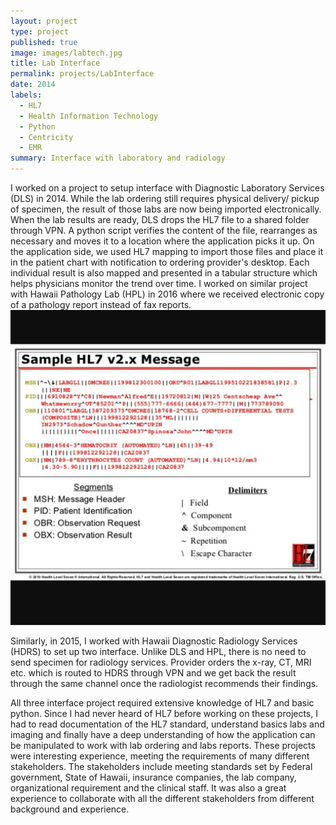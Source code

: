 ```yaml
---
layout: project
type: project
published: true
image: images/labtech.jpg
title: Lab Interface
permalink: projects/LabInterface
date: 2014
labels:
  - HL7
  - Health Information Technology
  - Python
  - Centricity
  - EMR
summary: Interface with laboratory and radiology
---
```



I worked on a project to setup interface with Diagnostic Laboratory Services (DLS) in 2014. While the lab ordering still requires physical delivery/ pickup of specimen, the result of those labs are now being imported electronically. When the lab results are ready, DLS drops the HL7 file to a shared folder through VPN. A python script verifies the content of the file, rearranges as necessary and moves it to a location where the application picks it up. On the application side, we used HL7 mapping to import those files and place it in the patient chart with notification to ordering provider's desktop. Each individual result is also mapped and presented in a tabular structure which helps physicians monitor the trend over time. I worked on similar project with Hawaii Pathology Lab (HPL) in 2016 where we received electronic copy of a pathology report instead of fax reports.
<img class="ui medium left floated image" src="../images/hl7.png">

Similarly, in 2015, I worked with Hawaii Diagnostic Radiology Services (HDRS) to set up two interface. Unlike DLS and HPL, there is no need to send specimen for radiology services. Provider orders the x-ray, CT, MRI etc. which is routed to HDRS through VPN and we get back the result through the same channel once the radiologist recommends their findings.

All three interface project required extensive knowledge of HL7 and basic python. Since I had never heard of HL7 before working on these projects, I had to read documentation of the HL7 standard, understand basics labs and imaging and finally have a deep understanding of how the application can be manipulated to work with lab ordering and labs reports. These projects were interesting experience, meeting the requirements of many different stakeholders. The stakeholders include meeting standards set by Federal government, State of Hawaii, insurance companies, the lab company, organizational requirement and the clinical staff. It was also a great experience to collaborate with all the different stakeholders from different background and experience.

